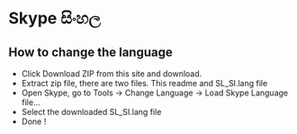 ﻿Skype සිංහල
=============

How to change the language
-------------------------- 
 * Click Download ZIP from this site and download.
 * Extract zip file, there are two files. This readme and SL_SI.lang file
 * Open Skype, go to Tools -> Change Language -> Load Skype Language file...
 * Select the downloaded SL_SI.lang file
 * Done !
